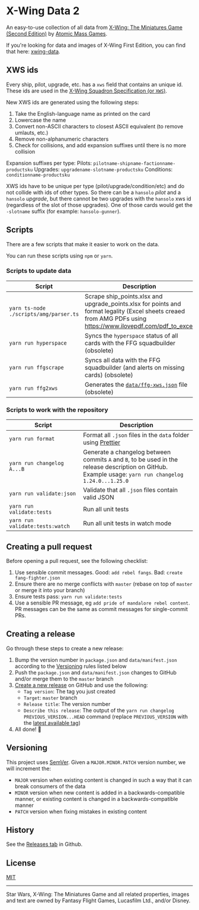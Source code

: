 # X-Wing Data 2

An easy-to-use collection of all data from [X-Wing: The Miniatures Game (Second Edition)](https://www.atomicmassgames.com/xwing-documents) by [Atomic Mass Games](https://www.atomicmassgames.com/).

If you're looking for data and images of X-Wing First Edition, you can find that here: [xwing-data](https://github.com/guidokessels/xwing-data).

## XWS ids

Every ship, pilot, upgrade, etc. has a `xws` field that contains an unique id. These ids are used in the [X-Wing Squadron Specification (or `XWS`)](https://github.com/elistevens/xws-spec/).

New XWS ids are generated using the following steps:

1. Take the English-language name as printed on the card
2. Lowercase the name
3. Convert non-ASCII characters to closest ASCII equivalent (to remove umlauts, etc.)
4. Remove non-alphanumeric characters
5. Check for collisions, and add expansion suffixes until there is no more collision

Expansion suffixes per type:
Pilots: `pilotname-shipname-factionname-productsku`
Upgrades: `upgradename-slotname-productsku`
Conditions: `conditionname-productsku`

XWS ids have to be unique per type (pilot/upgrade/condition/etc) and do not collide with ids of other types. So there can be a `hansolo` _pilot_ and a `hansolo` _upgrade_, but there cannot be two upgrades with the `hansolo` xws id (regardless of the slot of those upgrades). One of those cards would get the `-slotname` suffix (for example: `hansolo-gunner`).

## Scripts

There are a few scripts that make it easier to work on the data.

You can run these scripts using `npm` or `yarn`.

### Scripts to update data

| Script                | Description                                                                                                         |
| --------------------- | ------------------------------------------------------------------------------------------------------------------------------------ |
| `yarn ts-node ./scripts/amg/parser.ts` | Scrape ship_points.xlsx and upgrade_points.xlsx for points and format legality (Excel sheets creaed from AMG PDFs using https://www.ilovepdf.com/pdf_to_excel |
| `yarn run hyperspace` | Syncs the `hyperspace` status of all cards with the FFG squadbuilder (obsolete)                                                      |
| `yarn run ffgscrape`  | Syncs all data with the FFG squadbuilder (and alerts on missing cards) (obsolete)                                                    |
| `yarn run ffg2xws`    | Generates the [`data/ffg-xws.json`](https://github.com/guidokessels/xwing-data2/blob/master/data/ffg-xws.json) file (obsolete)       |

### Scripts to work with the repository

| Script                          | Description                                                                                                                                                 |
| ------------------------------- | ----------------------------------------------------------------------------------------------------------------------------------------------------------- |
| `yarn run format`               | Format all `.json` files in the `data` folder using [Prettier](https://prettier.io/)                                                                        |
| `yarn run changelog A...B`      | Generate a changelog between commits `A` and `B`, to be used in the release description on GitHub.<br />Example usage: `yarn run changelog 1.24.0...1.25.0` |
| `yarn run validate:json`        | Validate that all `.json` files contain valid JSON                                                                                                          |
| `yarn run validate:tests`       | Run all unit tests                                                                                                                                          |
| `yarn run validate:tests:watch` | Run all unit tests in watch mode                                                                                                                            |

## Creating a pull request

Before opening a pull request, see the following checklist:

1. Use sensible commit messages. Good: `add rebel fangs`. Bad: `create fang-fighter.json`
1. Ensure there are no merge conflicts with `master` (rebase on top of `master` or merge it into your branch)
1. Ensure tests pass: `yarn run validate:tests`
1. Use a sensible PR message, eg `add pride of mandalore rebel content`. PR messages can be the same as commit messages for single-commit PRs.

## Creating a release

Go through these steps to create a new release:

1. Bump the version number in `package.json` and `data/manifest.json` according to the [Versioning](#Versioning) rules listed below
1. Push the `package.json` and `data/manifest.json` changes to GitHub and/or merge them to the `master` branch
1. [Create a new release](https://github.com/guidokessels/xwing-data2/releases/new) on GitHub and use the following:
   - `Tag version`: The tag you just created
   - `Target`: `master` branch
   - `Release title`: The version number
   - `Describe this release`: The output of the `yarn run changelog PREVIOUS_VERSION...HEAD` command (replace `PREVIOUS_VERSION` with the [latest available tag](https://github.com/guidokessels/xwing-data2/tags))
1. All done! :tada:

## Versioning

This project uses [SemVer](http://semver.org/). Given a `MAJOR.MINOR.PATCH` version number, we will increment the:

- `MAJOR` version when existing content is changed in such a way that it can break consumers of the data
- `MINOR` version when new content is added in a backwards-compatible manner, or existing content is changed in a backwards-compatible manner
- `PATCH` version when fixing mistakes in existing content

## History

See the [Releases tab](https://github.com/guidokessels/xwing-data2/releases) in Github.

## License

[MIT](http://guidokessels.mit-license.org/)

---

Star Wars, X-Wing: The Miniatures Game and all related properties, images and text are owned by Fantasy Flight Games, Lucasfilm Ltd., and/or Disney.
